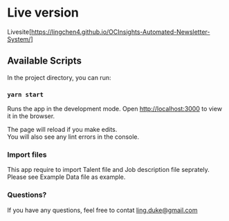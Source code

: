 # Live version

Livesite[https://lingchen4.github.io/OCInsights-Automated-Newsletter-System/]

## Available Scripts

In the project directory, you can run:

### `yarn start`

Runs the app in the development mode.
Open [http://localhost:3000](http://localhost:3000) to view it in the browser.

The page will reload if you make edits.\
You will also see any lint errors in the console.

### Import files

This app require to import Talent file and Job description file seprately.
Please see Example Data file as example.

### Questions?

If you have any questions, feel free to contat ling.duke@gmail.com
